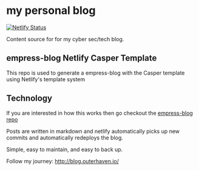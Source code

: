 # my personal blog

[![Netlify Status](https://api.netlify.com/api/v1/badges/70af09a3-6e22-4e97-a2fa-3dc0cd894162/deploy-status)](https://app.netlify.com/sites/brandonsblog/deploys)

Content source for for my cyber sec/tech blog.

## empress-blog Netlify Casper Template  

This repo is used to generate a empress-blog with the Casper template using Netlify's template system

## Technology

If you are interested in how this works then go checkout the [empress-blog repo](https://github.com/empress/empress-blog)

Posts are written in markdown and netlify automatically picks up new commits and automatically redeploys the blog.

Simple, easy to maintain, and easy to back up.

Follow my journey:
http://blog.outerhaven.io/


